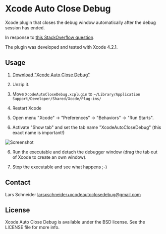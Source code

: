 # Xcode Auto Close Debug
Xcode plugin that closes the debug window automatically after the debug session has ended.

In response to [this StackOverflow question](http://stackoverflow.com/questions/7212634/xcode-4-1-behaviours-automate-closing-a-tab).

The plugin was developed and tested with Xcode 4.2.1.

## Usage

1. [Download "Xcode Auto Close Debug"](https://github.com/downloads/larsxschneider/XcodeAutoCloseDebug/XcodeAutoCloseDebug.xcplugin.zip)

2. Unzip it.

3. Move `XcodeAutoCloseDebug.xcplugin` to `~/Library/Application Support/Developer/Shared/Xcode/Plug-ins/`

3. Restart Xcode

4. Open menu "Xcode" -> "Preferences" -> "Behaviors" -> "Run Starts".

5. Activate "Show tab" and set the tab name "XcodeAutoCloseDebug" (this exact name is important!)

![Screenshot](XcodeAutoCloseDebug/master/SetupScreenshot.png)

6. Run the executable and detach the debugger window (drag the tab out of Xcode to create an own window).

7. Stop the executable and see what happens ;-)

## Contact

Lars Schneider <larsxschneider+xcodeautoclosedebug@gmail.com>


## License

Xcode Auto Close Debug is available under the BSD license. See the LICENSE file for more info.
